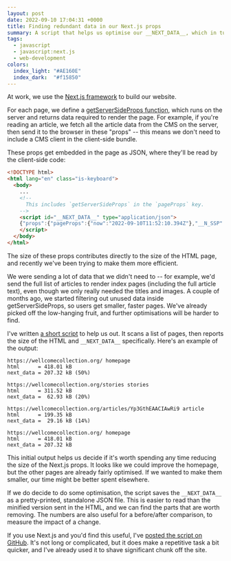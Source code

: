 ```yaml
---
layout: post
date: 2022-09-10 17:04:31 +0000
title: Finding redundant data in our Next.js props
summary: A script that helps us optimise our __NEXT_DATA__, which in turn helps reduce page size.
tags:
  - javascript
  - javascript:next.js
  - web-development
colors:
  index_light: "#AE160E"
  index_dark:  "#f15850"
---
```


At work, we use the [Next.js framework][nextjs] to build our website.

For each page, we define a [getServerSideProps function][getServerSideProps], which runs on the server and returns data required to render the page.
For example, if you're reading an article, we fetch all the article data from the CMS on the server, then send it to the browser in these "props" -- this means we don't need to include a CMS client in the client-side bundle.

These props get embedded in the page as JSON, where they'll be read by the client-side code:

```html
<!DOCTYPE html>
<html lang="en" class="is-keyboard">
  <body>
    ...
    <!--
      This includes `getServerSideProps` in the `pageProps` key.
    -->
    <script id="__NEXT_DATA__" type="application/json">
    {"props":{"pageProps":{"now":"2022-09-10T11:52:10.394Z"},"__N_SSP":true},"page":"/now","query":{},"buildId":"development","runtimeConfig":{"apmConfig":{"serviceName":"content-webapp","active":true,"centralConfig":true}},"isFallback":false,"gssp":true,"customServer":true,"appGip":true,"scriptLoader":[]}
    </script>
  </body>
</html>
```

The size of these props contributes directly to the size of the HTML page, and recently we've been trying to make them more efficient.

We were sending a lot of data that we didn't need to -- for example, we'd send the full list of articles to render index pages (including the full article text), even though we only really needed the titles and images.
A couple of months ago, we started filtering out unused data inside getServerSideProps, so users get smaller, faster pages.
We've already picked off the low-hanging fruit, and further optimisations will be harder to find.

I've written [a short script] to help us out.
It scans a list of pages, then reports the size of the HTML and `__NEXT_DATA__` specifically.
Here's an example of the output:

```
https://wellcomecollection.org/ homepage
html      = 418.01 kB
next_data = 207.32 kB (50%)

https://wellcomecollection.org/stories stories
html      = 311.52 kB
next_data =  62.93 kB (20%)

https://wellcomecollection.org/articles/Yp3GthEAACIAwRi9 article
html      = 199.35 kB
next_data =  29.16 kB (14%)

https://wellcomecollection.org/ homepage
html      = 418.01 kB
next_data = 207.32 kB
```

This initial output helps us decide if it's worth spending any time reducing the size of the Next.js props.
It looks like we could improve the homepage, but the other pages are already fairly optimised.
If we wanted to make them smaller, our time might be better spent elsewhere.

If we do decide to do some optimisation, the script saves the `__NEXT_DATA__` as a pretty-printed, standalone JSON file.
This is easier to read than the minified version sent in the HTML, and we can find the parts that are worth removing.
The numbers are also useful for a before/after comparison, to measure the impact of a change.

If you use Next.js and you'd find this useful, I've [posted the script on GitHub][github].
It's not long or complicated, but it does make a repetitive task a bit quicker, and I've already used it to shave significant chunk off the site.

[nextjs]: https://nextjs.org/
[getServerSideProps]: https://nextjs.org/docs/basic-features/data-fetching/get-server-side-props
[a short script]: https://github.com/alexwlchan/nextjs-pageweight-analyser
[github]: https://github.com/alexwlchan/nextjs-pageweight-analyser
